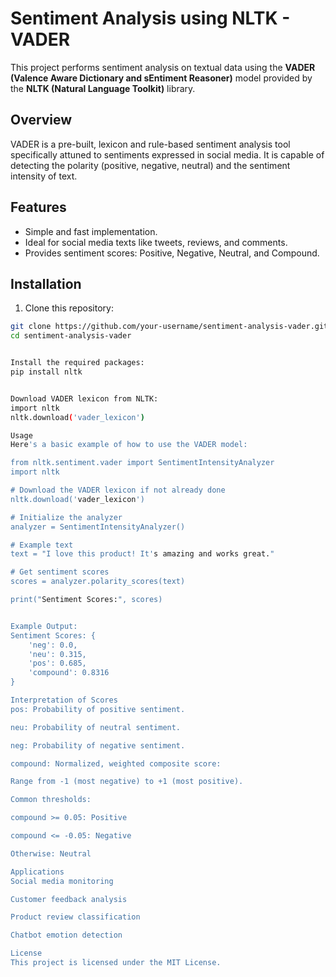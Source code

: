# Sentiment Analysis using NLTK - VADER

This project performs sentiment analysis on textual data using the **VADER (Valence Aware Dictionary and sEntiment Reasoner)** model provided by the **NLTK (Natural Language Toolkit)** library.

## Overview

VADER is a pre-built, lexicon and rule-based sentiment analysis tool specifically attuned to sentiments expressed in social media. It is capable of detecting the polarity (positive, negative, neutral) and the sentiment intensity of text.

## Features

- Simple and fast implementation.
- Ideal for social media texts like tweets, reviews, and comments.
- Provides sentiment scores: Positive, Negative, Neutral, and Compound.

## Installation

1. Clone this repository:

```bash
git clone https://github.com/your-username/sentiment-analysis-vader.git
cd sentiment-analysis-vader


Install the required packages:
pip install nltk


Download VADER lexicon from NLTK:
import nltk
nltk.download('vader_lexicon')

Usage
Here's a basic example of how to use the VADER model:

from nltk.sentiment.vader import SentimentIntensityAnalyzer
import nltk

# Download the VADER lexicon if not already done
nltk.download('vader_lexicon')

# Initialize the analyzer
analyzer = SentimentIntensityAnalyzer()

# Example text
text = "I love this product! It's amazing and works great."

# Get sentiment scores
scores = analyzer.polarity_scores(text)

print("Sentiment Scores:", scores)


Example Output:
Sentiment Scores: {
    'neg': 0.0,
    'neu': 0.315,
    'pos': 0.685,
    'compound': 0.8316
}

Interpretation of Scores
pos: Probability of positive sentiment.

neu: Probability of neutral sentiment.

neg: Probability of negative sentiment.

compound: Normalized, weighted composite score:

Range from -1 (most negative) to +1 (most positive).

Common thresholds:

compound >= 0.05: Positive

compound <= -0.05: Negative

Otherwise: Neutral

Applications
Social media monitoring

Customer feedback analysis

Product review classification

Chatbot emotion detection

License
This project is licensed under the MIT License.


